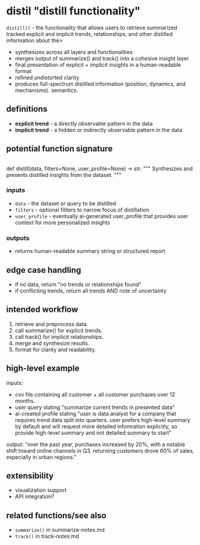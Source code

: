 # distil "distill functionality"
`distill()` - the functionality that allows users to retrieve summarized tracked explicit and implicit trends, relationships, and other distilled information about the>
- synthesizes across all layers and functionalities
- merges output of summarize() and track() into a cohesive insight layer
- final presentation of explicit + implicit insights in a human-readable format
- refined undistorted clarity
- produces full-spectrum distilled information (position, dynamics, and mechanisms). semantics.

## definitions
- **explicit trend** - a directly observable pattern in the data
- **implicit trend** - a hidden or indirectly observable pattern in the data

## potential function signature

>  ```python
def distill(data, filters=None, user_profile=None) -> str:
    """
    Synthesizes and presents distilled insights from the dataset.
    """

### inputs
- `data` - the dataset or query to be distilled
- `filters` - optional filiters to narrow focus of distillation
- `user_profile` - eventually ai-generated user_profile that provides user context for more personalized insights

### outputs 
- returns human-readable summary string or structured report

## edge case handling
- if no data, return "no trends or relationships found"
- if conflicting trends, return all trends AND note of uncertainty

## intended workflow 
1. retrieve and preprocess data.
2. call summarize() for explicit trends.
3. call track() for implicit relationships.
4. merge and synthesize results.
5. format for clarity and readability.

## high-level example
inputs:
- csv file containing all customer + all customer purchases over 12 months.
- user query stating "summarize current trends in presented data"
- ai-created profile stating "user is data analyst for a company that requires trend data split into quarters. user prefers high-level summary by default and will request more detailed infomration explicitly, so provide high-level summary and not detailed summary to start"

output:
"over the past year, purchases increased by 20%, with a notable shift toward online channels in Q3. returning customers drove 60% of sales, especially in urban regions."

## extensibility
- visualization support
- API integration?

## related functions/see also
- `summarize()` in summarize-notes.md
- `track()` in track-notes.md


